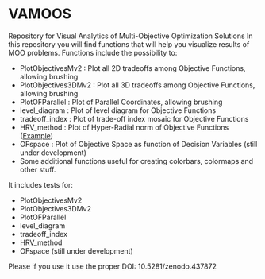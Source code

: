 # VAMOOS
Repository for Visual Analytics of Multi-Objective Optimization Solutions
In this repository you will find functions that will help you visualize results of MOO problems.
Functions include the possibility to:

- PlotObjectivesMv2   : Plot all 2D tradeoffs among Objective Functions, allowing brushing
- PlotObjectives3DMv2 : Plot all 3D tradeoffs among Objective Functions, allowing brushing
- PlotOFParallel      : Plot of Parallel Coordinates, allowing brushing
- level_diagram       : Plot of level diagram for Objective Functions
- tradeoff_index      : Plot of trade-off index mosaic for Objective Functions
- HRV_method          : Plot of Hyper-Radial norm of Objective Functions (<a href="https://github.com/mariocastrogama/VAMOOS/blob/master/HRV.png">Example</a>)
- OFspace             : Plot of Objective Space as function of Decision Variables (still under development)
- Some additional functions useful for creating colorbars, colormaps and other stuff.

It includes tests for:
- PlotObjectivesMv2
- PlotObjectives3DMv2
- PlotOFParallel
- level_diagram
- tradeoff_index
- HRV_method
- OFspace (still under development)


Please if you use it use the proper DOI: 10.5281/zenodo.437872
